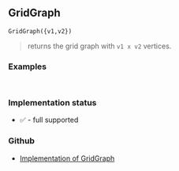 ## GridGraph

```
GridGraph({v1,v2})
```

> returns the grid graph with `v1 x v2` vertices.
 

### Examples

```


``` 

### Implementation status

* &#x2705; - full supported

### Github

* [Implementation of GridGraph](https://github.com/axkr/symja_android_library/blob/master/symja_android_library/matheclipse-core/src/main/java/org/matheclipse/core/builtin/GraphDataFunctions.java#L236) 

